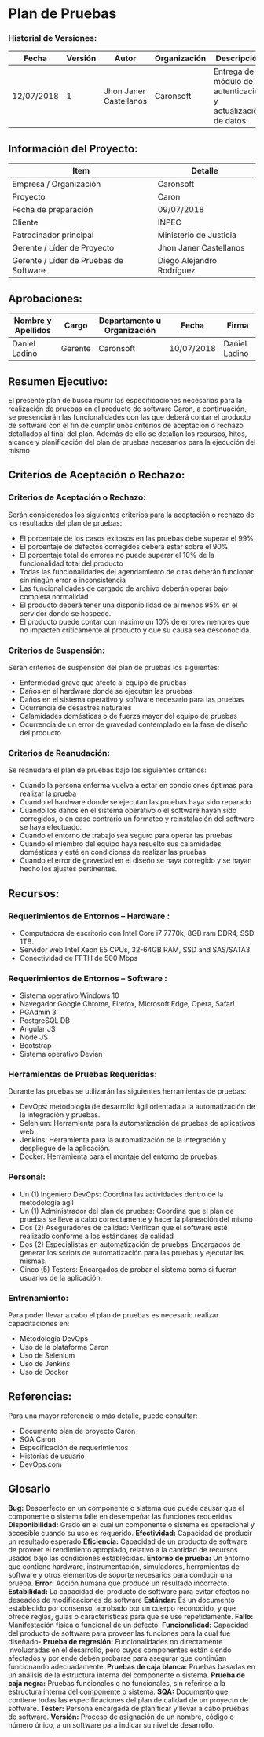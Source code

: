 ﻿# Plan de Pruebas

### Historial de Versiones:

<table summary="Historial de Versiones">
  <thead>
    <tr>
      <th scope="col">Fecha</th>
      <th scope="col">Versión</th>
      <th scope="col">Autor</th>
      <th scope="col">Organización</th>
      <th scope="col">Descripción</th>
    </tr>
  </thead>
  <tbody>
    <tr>
      <td>12/07/2018</td>
      <td>1</td>
      <td>Jhon Janer Castellanos</td>
      <td>Caronsoft</td>
      <td>Entrega de módulo de autenticación y actualización de datos</td>
    </tr>
  </tbody>
</table>

## Información del Proyecto:

<table summary="Información del Proyecto">
  <thead>
    <tr>
      <th scope="col">Item</th>
      <th scope="col">Detalle</th>
    </tr>
  </thead>
  <tbody>
    <tr>
      <td>Empresa / Organización</td>
      <td>Caronsoft</td>
    </tr>
    <tr>
      <td>Proyecto</td>
      <td>Caron</td>
    </tr>
    <tr>
      <td>Fecha de preparación</td>
      <td>09/07/2018</td>
    </tr>
    <tr>
      <td>Cliente</td>
      <td>INPEC</td>
    </tr>
    <tr>
      <td>Patrocinador principal</td>
      <td>Ministerio de Justicia</td>
    </tr>
    <tr>
      <td>Gerente / Líder de Proyecto</td>
      <td>Jhon Janer Castellanos</td>
    </tr>
    <tr>
      <td>Gerente / Líder de Pruebas de Software</td>
      <td>Diego Alejandro Rodríguez</td>
    </tr>
  </tbody>
</table>

## Aprobaciones:
<table summary="Aprobaciones">
  <thead>
    <tr>
      <th scope="col">Nombre y Apellidos</th>
      <th scope="col">Cargo</th>
      <th scope="col">Departamento u Organización</th>
      <th scope="col">Fecha</th>
      <th scope="col">Firma</th>
    </tr>
  </thead>
  <tbody>
    <tr>
      <td>Daniel Ladino</td>
      <td>Gerente</td>
      <td>Caronsoft</td>
      <td>10/07/2018</td>
      <td>Daniel Ladino</td>
    </tr>
  </tbody>
</table>

## Resumen Ejecutivo:

El presente plan de busca reunir las especificaciones necesarias para la realización de pruebas en el producto de software Caron, a continuación, se presenciarán las funcionalidades con las que deberá contar el producto de software con el fin de cumplir unos criterios de aceptación o rechazo detallados al final del plan. Además de ello se detallan los recursos, hitos, alcance y planificación del plan de pruebas necesarios para la ejecución del mismo

## Criterios de Aceptación o Rechazo:

### Criterios de Aceptación o Rechazo:

Serán considerados los siguientes criterios para la aceptación o rechazo de los resultados del plan de pruebas:

-	El porcentaje de los casos exitosos en las pruebas debe superar el 99%
-	El porcentaje de defectos corregidos deberá estar sobre el 90%
-	El porcentaje total de errores no puede superar el 10% de la funcionalidad total del producto
-	Todas las funcionalidades del agendamiento de citas deberán funcionar sin ningún error o inconsistencia
-	Las funcionalidades de cargado de archivo deberán operar bajo completa normalidad
-	El producto deberá tener una disponibilidad de al menos 95% en el servidor donde se hospede.
-	El producto puede contar con máximo un 10% de errores menores que no impacten críticamente al producto y que su causa sea desconocida.

### Criterios de Suspensión:

Serán criterios de suspensión del plan de pruebas los siguientes:

-	Enfermedad grave que afecte al equipo de pruebas
-	Daños en el hardware donde se ejecutan las pruebas
-	Daños en el sistema operativo y software necesario para las pruebas
-	Ocurrencia de desastres naturales
-	Calamidades domésticas o de fuerza mayor del equipo de pruebas
-	Ocurrencia de un error de gravedad contemplado en la fase de diseño del producto

### Criterios de Reanudación:
Se reanudará el plan de pruebas bajo los siguientes criterios:

-	Cuando la persona enferma vuelva a estar en condiciones óptimas para realizar la prueba
-	Cuando el hardware donde se ejecutan las pruebas haya sido reparado
-	Cuando los daños en el sistema operativo o el software hayan sido corregidos, o en caso contrario un formateo y reinstalación del software se haya efectuado.
-	Cuando el entorno de trabajo sea seguro para operar las pruebas
-	Cuando el miembro del equipo haya resuelto sus calamidades domésticas y esté en condiciones de realizar las pruebas
-	Cuando el error de gravedad en el diseño se haya corregido y se hayan hecho los ajustes pertinentes.

## Recursos:

### Requerimientos de Entornos – Hardware :

-	Computadora de escritorio con Intel Core i7 7770k, 8GB ram DDR4, SSD 1TB.
-	Servidor web Intel Xeon E5 CPUs, 32-64GB RAM, SSD and SAS/SATA3
-	Conectividad de FFTH de 500 Mbps

### Requerimientos de Entornos – Software  :

-	Sistema operativo Windows 10
-	Navegador Google Chrome, Firefox, Microsoft Edge, Opera, Safari
-	PGAdmin 3
-	PostgreSQL DB
-	Angular JS
-	Node JS
-	Bootstrap
-	Sistema operativo Devian

### Herramientas de Pruebas Requeridas:

Durante las pruebas se utilizarán las siguientes herramientas de pruebas:

-	DevOps: metodología de desarrollo ágil orientada a la automatización de la integración y pruebas.
-	Selenium: Herramienta para la automatización de pruebas de aplicativos web
-	Jenkins: Herramienta para la automatización de la integración y despliegue de la aplicación.
-	Docker: Herramienta para el montaje del entorno de pruebas.

### Personal:

-	Un (1) Ingeniero DevOps:  Coordina las actividades dentro de la metodología ágil
-	Un (1) Administrador del plan de pruebas: Coordina que el plan de pruebas se lleve a cabo correctamente y hacer la planeación del mismo
-	Dos (2) Aseguradores de calidad: Verifican que el software esté realizado conforme a los estándares de calidad
-	Dos (2) Especialistas en automatización de pruebas: Encargados de generar los scripts de automatización para las pruebas y ejecutar las mismas.
-	Cinco (5) Testers: Encargados de probar el sistema como si fueran usuarios de la aplicación.

### Entrenamiento:

Para poder llevar a cabo el plan de pruebas es necesario realizar capacitaciones en:
-	Metodología DevOps
-	Uso de la plataforma Caron
-	Uso de Selenium
-	Uso de Jenkins
-	Uso de Docker

## Referencias:

Para una mayor referencia o más detalle, puede consultar:
-	Documento plan de proyecto Caron
-	SQA Caron
-	Especificación de requerimientos
-	Historias de usuario
-	DevOps.com

## Glosario

**Bug:** Desperfecto en un componente o sistema que puede causar que el componente o sistema falle en desempeñar las funciones requeridas
**Disponibilidad:** Grado en el cual un componente o sistema es operacional y accesible cuando su uso es requerido.
**Efectividad:** Capacidad de producir un resultado esperado
**Eficiencia:** Capacidad de un producto de software de proveer el rendimiento apropiado, relativo a la cantidad de recursos usados bajo las condiciones establecidas.
**Entorno de prueba:** Un entorno que contiene hardware, instrumentación, simuladores, herramientas de software y otros elementos de soporte necesarios para conducir una prueba.
**Error:** Acción humana que produce un resultado incorrecto.
**Estabilidad:** La capacidad del producto de software para evitar efectos no deseados de modificaciones de software
**Estándar:** Es un documento establecido por consenso, aprobado por un cuerpo reconocido, y que ofrece reglas, guías o características para que se use repetidamente.
**Fallo:** Manifestación física o funcional de un defecto.
**Funcionalidad:** Capacidad del producto de software para proveer las funciones para la cual fue diseñado-
**Prueba de regresión:** Funcionalidades no directamente involucradas en el desarrollo, pero cuyos componentes están siendo afectados y por ende deben probarse para asegurar que continúan funcionando adecuadamente.
**Pruebas de caja blanca:** Pruebas basadas en un análisis de la estructura interna del componente o sistema.
**Prueba de caja negra:** Pruebas funcionales o no funcionales, sin referirse a la estructura interna del componente o sistema.
**SQA:** Documento que contiene todas las especificaciones del plan de calidad de un proyecto de software.
**Tester:** Persona encargada de planificar y llevar a cabo pruebas de software.
**Versión:** Proceso de asignación de un nombre, código o número único, a un software para indicar su nivel de desarrollo.
